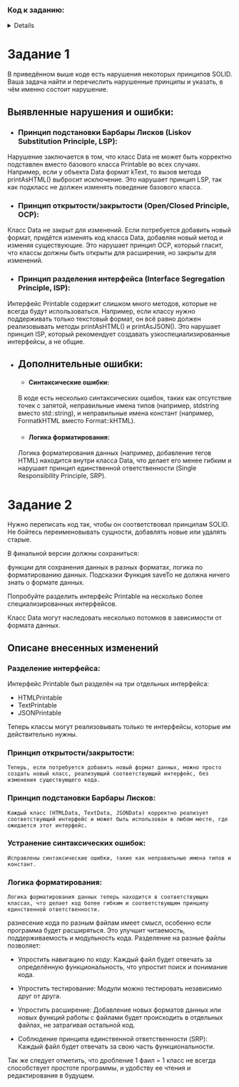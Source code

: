 ### Код к заданию: 
<details> 

        #include <fstream>

        class Printable
        {
        public:
            virtual ~Printable() = default;

            virtual std::string printAsHTML() const = 0;
            virtual std::string printAsText() const = 0;
            virtual std::string printAsJSON() const = 0;
        };

        class Data : public Printable
        {
        public:
            enum class Format
            {
                kText,
                kHTML,
                kJSON
            };

            Data(std::string data, Format format)
                : data_(std::move(data)), format_(format) {}

            std::string printAsHTML() const override
            {
                if (format_ != Format::kHTML) {
                    throw std::runtime_error("Invalid format!");
                }
                return "<html>" + data_ + "<html/>";
            }
            std::string printAsText() const override
            {
                if (format_ != Format::kText) {
                    throw std::runtime_error("Invalid format!");
                }
                return data_;
            }
            std::string printAsJSON() const override
            {
                if (format_ != Format::kJSON) {
                    throw std::runtime_error("Invalid format!");
                }
                return "{ \"data\": \"" + data_ + "\"}";
            }

        private:
            std::string data_;
            Format format_;
        };

        void saveTo(std::ofstream &file, const Printable& printable, Data::Format format)
        {
            switch (format)
            {
            case Data::Format::kText:
                file << printable.printAsText();
                break;
            case Data::Format::kJSON:
                file << printable.printAsJSON();
                break;
            case Data::Format::kHTML:
                file << printable.printAsHTML();
                break;
            }
        }

        void saveToAsHTML(std::ofstream &file, const Printable& printable) {
            saveTo(file, printable, Data::Format::kHTML);
        }

        void saveToAsJSON(std::ofstream &file, const Printable& printable) {
            saveTo(file, printable, Data::Format::kJSON);
        }

        void saveToAsText(std::ofstream &file, const Printable& printable) {
            saveTo(file, printable, Data::Format::kText);
        }
</details>

# Задание 1

В приведённом выше коде есть нарушения некоторых принципов SOLID.
Ваша задача найти и перечислить нарушенные принципы и указать, в чём именно состоит нарушение.

## Выявленные нарушения и ошибки:
* ### Принцип подстановки Барбары Лисков (Liskov Substitution Principle, LSP):

Нарушение заключается в том, что класс Data не может быть корректно подставлен вместо базового класса Printable во всех случаях. Например, если у объекта Data формат kText, то вызов метода printAsHTML() выбросит исключение. Это нарушает принцип LSP, так как подкласс не должен изменять поведение базового класса.

* ### Принцип открытости/закрытости (Open/Closed Principle, OCP):

Класс Data не закрыт для изменений. Если потребуется добавить новый формат, придётся изменять код класса Data, добавляя новый метод и изменяя существующие. Это нарушает принцип OCP, который гласит, что классы должны быть открыты для расширения, но закрыты для изменений.

* ### Принцип разделения интерфейса (Interface Segregation Principle, ISP):

Интерфейс Printable содержит слишком много методов, которые не всегда будут использоваться. Например, если классу нужно поддерживать только текстовый формат, он всё равно должен реализовывать методы printAsHTML() и printAsJSON(). Это нарушает принцип ISP, который рекомендует создавать узкоспециализированные интерфейсы, а не общие.

* ## Дополнительные ошибки:
    * #### Синтаксические ошибки: 
    В коде есть несколько синтаксических ошибок, таких как отсутствие точек с запятой, неправильные имена типов (например, stdstring вместо std::string), и неправильные имена констант (например, FormatkHTML вместо Format::kHTML).

    * #### Логика форматирования: 
    Логика форматирования данных (например, добавление тегов HTML) находится внутри класса Data, что делает его менее гибким и нарушает принцип единственной ответственности (Single Responsibility Principle, SRP).

# Задание 2

Нужно переписать код так, чтобы он соответствовал принципам SOLID. Не бойтесь переименовывать сущности, добавлять новые или удалять старые.

В финальной версии должны сохраниться:

функции для сохранения данных в разных форматах,
логика по форматированию данных.
Подсказки
Функция saveTo не должна ничего знать о формате данных.

Попробуйте разделить интерфейс Printable на несколько более специализированных интерфейсов.

Класс Data могут наследовать несколько потомков в зависимости от формата данных.

## Описане внесенных изменений

### Разделение интерфейса:
Интерфейс Printable был разделён на три отдельных интерфейса:
* HTMLPrintable 
* TextPrintable 
* JSONPrintable

 Теперь классы могут реализовывать только те интерфейсы, которые им действительно нужны.

### Принцип открытости/закрытости:
    Теперь, если потребуется добавить новый формат данных, можно просто создать новый класс, реализующий соответствующий интерфейс, без изменения существующего кода.

### Принцип подстановки Барбары Лисков: 
    Каждый класс (HTMLData, TextData, JSONData) корректно реализует соответствующий интерфейс и может быть использован в любом месте, где ожидается этот интерфейс.

### Устранение синтаксических ошибок:
    Исправлены синтаксические ошибки, такие как неправильные имена типов и констант.

### Логика форматирования:
    Логика форматирования данных теперь находится в соответствующих классах, что делает код более гибким и соответствующим принципу единственной ответственности.

разнесение кода по разным файлам имеет смысл, особенно если программа будет расширяться. Это улучшит читаемость, поддерживаемость и модульность кода. Разделение на разные файлы позволяет:

* Упростить навигацию по коду: Каждый файл будет отвечать за определённую функциональность, что упростит поиск и понимание кода.

* Упростить тестирование: Модули можно тестировать независимо друг от друга.

* Упростить расширение: Добавление новых форматов данных или новых функций работы с файлами будет происходить в отдельных файлах, не затрагивая остальной код.

* Соблюдение принципа единственной ответственности (SRP): Каждый файл будет отвечать за свою часть функциональности.

Так же следует отметить, что дробление 1 фаил = 1 класс не всегда способствует простоте программы, и удобству ее чтения и редактирования в будущем.